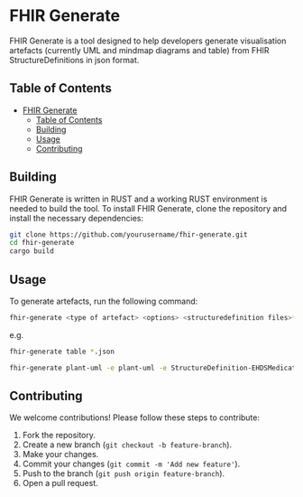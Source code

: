 # FHIR Generate

FHIR Generate is a tool designed to help developers generate visualisation artefacts (currently UML and mindmap diagrams and table) from FHIR StructureDefinitions in json format.

## Table of Contents
- [FHIR Generate](#fhir-generate)
  - [Table of Contents](#table-of-contents)
  - [Building](#building)
  - [Usage](#usage)
  - [Contributing](#contributing)

## Building

FHIR Generate is written in RUST and a working RUST environment is needed to build the tool. To install FHIR Generate, clone the repository and install the necessary dependencies:

```bash
git clone https://github.com/yourusername/fhir-generate.git
cd fhir-generate
cargo build
```

## Usage

To generate artefacts, run the following command:

```bash
fhir-generate <type of artefact> <options> <structuredefinition files>*
```
e.g.
```bash
fhir-generate table *.json

fhir-generate plant-uml -e plant-uml -e StructureDefinition-EHDSMedicationDispense.json StructureDefinition-EHDSMedication.json
```

## Contributing

We welcome contributions! Please follow these steps to contribute:

1. Fork the repository.
2. Create a new branch (`git checkout -b feature-branch`).
3. Make your changes.
4. Commit your changes (`git commit -m 'Add new feature'`).
5. Push to the branch (`git push origin feature-branch`).
6. Open a pull request.

